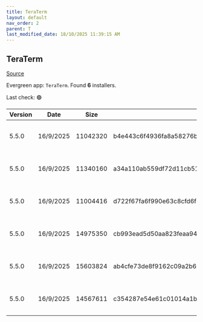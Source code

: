 ```yaml
---
title: TeraTerm
layout: default
nav_order: 2
parent: T
last_modified_date: 18/10/2025 11:39:15 AM
---
```


## TeraTerm

[Source](https://teratermproject.github.io/index-en.html)

Evergreen app: `TeraTerm`. Found **6** installers.

Last check: 🟢

| Version | Date      | Size     | Sha256                                                           | Architecture | InstallerType | Type | URI                                                                                                                                                                                            |
| ------- | --------- | -------- | ---------------------------------------------------------------- | ------------ | ------------- | ---- | ---------------------------------------------------------------------------------------------------------------------------------------------------------------------------------------------- |
| 5.5.0   | 16/9/2025 | 11042320 | b4e443c6f4936fa8a58276b784ab5c3c8f459f12d21da83be1ce501090ff8e34 | ARM64        | Default       | exe  | [https://github.com/TeraTermProject/teraterm/releases/download/v5.5.0/teraterm-5.5.0-arm64.exe](https://github.com/TeraTermProject/teraterm/releases/download/v5.5.0/teraterm-5.5.0-arm64.exe) |
| 5.5.0   | 16/9/2025 | 11340160 | a34a110ab559df72d11cb51701dae1ebd32e4c3c8e7a4a868fc1b13f0a6b4c84 | x64          | Default       | exe  | [https://github.com/TeraTermProject/teraterm/releases/download/v5.5.0/teraterm-5.5.0-x64.exe](https://github.com/TeraTermProject/teraterm/releases/download/v5.5.0/teraterm-5.5.0-x64.exe)     |
| 5.5.0   | 16/9/2025 | 11004416 | d722f67fa6f990e63c8cfd6f411c21b36364c5a9ba8a593f796b9153973f2c68 | x86          | Default       | exe  | [https://github.com/TeraTermProject/teraterm/releases/download/v5.5.0/teraterm-5.5.0-x86.exe](https://github.com/TeraTermProject/teraterm/releases/download/v5.5.0/teraterm-5.5.0-x86.exe)     |
| 5.5.0   | 16/9/2025 | 14975350 | cb993ead5d50aa823feaa9485556f3d47ae07daafda4f95f50f324872277a200 | ARM64        | Default       | zip  | [https://github.com/TeraTermProject/teraterm/releases/download/v5.5.0/teraterm-5.5.0-arm64.zip](https://github.com/TeraTermProject/teraterm/releases/download/v5.5.0/teraterm-5.5.0-arm64.zip) |
| 5.5.0   | 16/9/2025 | 15603824 | ab4cfe73de8f9162c09a2b6ce41da57d63c9a6a41d669baef6b60fd61f77d82a | x64          | Default       | zip  | [https://github.com/TeraTermProject/teraterm/releases/download/v5.5.0/teraterm-5.5.0-x64.zip](https://github.com/TeraTermProject/teraterm/releases/download/v5.5.0/teraterm-5.5.0-x64.zip)     |
| 5.5.0   | 16/9/2025 | 14567611 | c354287e54e61c01014a1bfad7e936881af5c75c0e88571f6449592f6f84e5d0 | x86          | Default       | zip  | [https://github.com/TeraTermProject/teraterm/releases/download/v5.5.0/teraterm-5.5.0-x86.zip](https://github.com/TeraTermProject/teraterm/releases/download/v5.5.0/teraterm-5.5.0-x86.zip)     |
